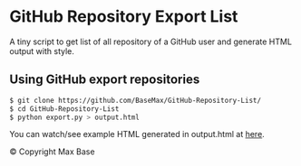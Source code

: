 # GitHub Repository Export List

A tiny script to get list of all repository of a GitHub user and generate HTML output with style.

## Using GitHub export repositories

```bash
$ git clone https://github.com/BaseMax/GitHub-Repository-List/
$ cd GitHub-Repository-List
$ python export.py > output.html
```

You can watch/see example HTML generated in output.html at [here](https://basemax.github.io/GitHub-Repository-List/output.html).

© Copyright Max Base
